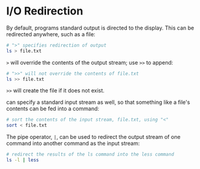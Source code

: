 # I/O Redirection

By default, programs standard output is directed to the display. This can be redirected anywhere, such as a file:

```sh
# ">" specifies redirection of output
ls > file.txt
```

`>` will override the contents of the output stream; use `>>` to append:

```sh
# ">>" will not override the contents of file.txt
ls >> file.txt
```

`>>` will create the file if it does not exist.

can specify a standard input stream as well, so that something like a file's contents can be fed into a command:

```sh
# sort the contents of the input stream, file.txt, using "<"
sort < file.txt
```

The pipe operator, `|`, can be used to redirect the output stream of one command into another command as the input stream:

```sh
# redirect the results of the ls command into the less command
ls -l | less
```

